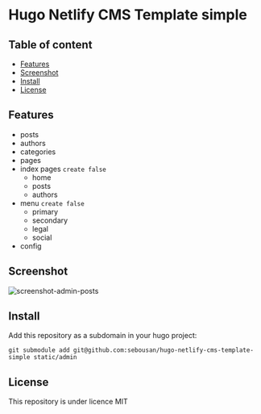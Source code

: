 # Hugo Netlify CMS Template simple

## Table of content

- [Features](#features)
- [Screenshot](#screenshot)
- [Install](#install)
- [License](#license)

## Features
- posts
- authors
- categories
- pages
- index pages `create false`
  - home
  - posts
  - authors
- menu `create false`
  - primary
  - secondary
  - legal
  - social  
- config

## Screenshot
![screenshot-admin-posts](https://user-images.githubusercontent.com/4457294/194070621-5cde9d70-54dd-4f48-a3cb-94869699c0ce.png)

## Install
Add this repository as a subdomain in your hugo project:
```
git submodule add git@github.com:sebousan/hugo-netlify-cms-template-simple static/admin
```

## License
This repository is under licence MIT
